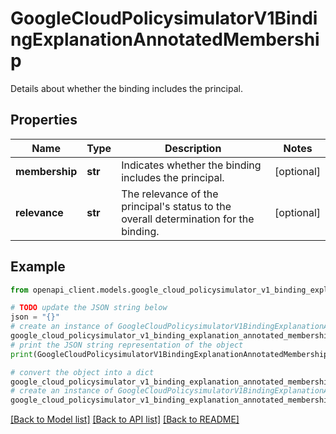# GoogleCloudPolicysimulatorV1BindingExplanationAnnotatedMembership

Details about whether the binding includes the principal.

## Properties

Name | Type | Description | Notes
------------ | ------------- | ------------- | -------------
**membership** | **str** | Indicates whether the binding includes the principal. | [optional] 
**relevance** | **str** | The relevance of the principal&#39;s status to the overall determination for the binding. | [optional] 

## Example

```python
from openapi_client.models.google_cloud_policysimulator_v1_binding_explanation_annotated_membership import GoogleCloudPolicysimulatorV1BindingExplanationAnnotatedMembership

# TODO update the JSON string below
json = "{}"
# create an instance of GoogleCloudPolicysimulatorV1BindingExplanationAnnotatedMembership from a JSON string
google_cloud_policysimulator_v1_binding_explanation_annotated_membership_instance = GoogleCloudPolicysimulatorV1BindingExplanationAnnotatedMembership.from_json(json)
# print the JSON string representation of the object
print(GoogleCloudPolicysimulatorV1BindingExplanationAnnotatedMembership.to_json())

# convert the object into a dict
google_cloud_policysimulator_v1_binding_explanation_annotated_membership_dict = google_cloud_policysimulator_v1_binding_explanation_annotated_membership_instance.to_dict()
# create an instance of GoogleCloudPolicysimulatorV1BindingExplanationAnnotatedMembership from a dict
google_cloud_policysimulator_v1_binding_explanation_annotated_membership_from_dict = GoogleCloudPolicysimulatorV1BindingExplanationAnnotatedMembership.from_dict(google_cloud_policysimulator_v1_binding_explanation_annotated_membership_dict)
```
[[Back to Model list]](../README.md#documentation-for-models) [[Back to API list]](../README.md#documentation-for-api-endpoints) [[Back to README]](../README.md)


